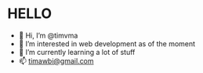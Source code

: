
<h1>HELLO</h1>


- 👋 Hi, I’m @timvma
- 👀 I’m interested in web development as of the moment
- 🌱 I’m currently learning a lot of stuff
- 📫 timawbi@gmail.com


